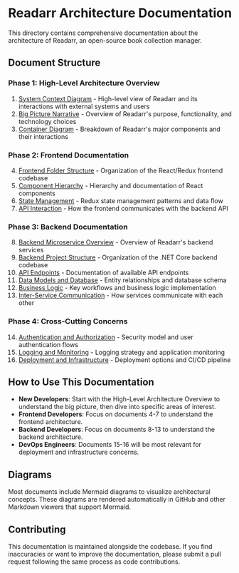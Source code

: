 # Readarr Architecture Documentation

This directory contains comprehensive documentation about the architecture of Readarr, an open-source book collection manager.

## Document Structure

### Phase 1: High-Level Architecture Overview

1. [System Context Diagram](01_system_context_diagram.md) - High-level view of Readarr and its interactions with external systems and users
2. [Big Picture Narrative](02_big_picture_narrative.md) - Overview of Readarr's purpose, functionality, and technology choices
3. [Container Diagram](03_container_diagram.md) - Breakdown of Readarr's major components and their interactions

### Phase 2: Frontend Documentation

4. [Frontend Folder Structure](04_frontend_folder_structure.md) - Organization of the React/Redux frontend codebase
5. [Component Hierarchy](05_component_hierarchy.md) - Hierarchy and documentation of React components
6. [State Management](06_state_management.md) - Redux state management patterns and data flow
7. [API Interaction](07_api_interaction.md) - How the frontend communicates with the backend API

### Phase 3: Backend Documentation

8. [Backend Microservice Overview](08_backend_microservice_overview.md) - Overview of Readarr's backend services
9. [Backend Project Structure](09_backend_project_structure.md) - Organization of the .NET Core backend codebase
10. [API Endpoints](10_api_endpoints.md) - Documentation of available API endpoints
11. [Data Models and Database](11_data_models_database.md) - Entity relationships and database schema
12. [Business Logic](12_business_logic.md) - Key workflows and business logic implementation
13. [Inter-Service Communication](13_inter_service_communication.md) - How services communicate with each other

### Phase 4: Cross-Cutting Concerns

14. [Authentication and Authorization](14_authentication_authorization.md) - Security model and user authentication flows
15. [Logging and Monitoring](15_logging_monitoring.md) - Logging strategy and application monitoring
16. [Deployment and Infrastructure](16_deployment_infrastructure.md) - Deployment options and CI/CD pipeline

## How to Use This Documentation

- **New Developers**: Start with the High-Level Architecture Overview to understand the big picture, then dive into specific areas of interest.
- **Frontend Developers**: Focus on documents 4-7 to understand the frontend architecture.
- **Backend Developers**: Focus on documents 8-13 to understand the backend architecture.
- **DevOps Engineers**: Documents 15-16 will be most relevant for deployment and infrastructure concerns.

## Diagrams

Most documents include Mermaid diagrams to visualize architectural concepts. These diagrams are rendered automatically in GitHub and other Markdown viewers that support Mermaid.

## Contributing

This documentation is maintained alongside the codebase. If you find inaccuracies or want to improve the documentation, please submit a pull request following the same process as code contributions.
